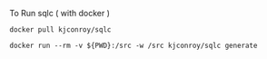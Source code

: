 To Run sqlc ( with docker )

    docker pull kjconroy/sqlc

    docker run --rm -v ${PWD}:/src -w /src kjconroy/sqlc generate



